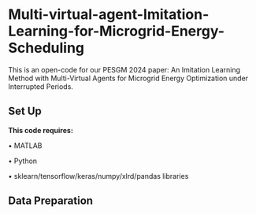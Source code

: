 # Multi-virtual-agent-Imitation-Learning-for-Microgrid-Energy-Scheduling
This is an open-code for our PESGM 2024 paper: An Imitation Learning Method with Multi-Virtual Agents for Microgrid Energy Optimization under Interrupted Periods.

## **Set Up**

**This code requires:**

•	MATLAB

•	Python

•	sklearn/tensorflow/keras/numpy/xlrd/pandas libraries

## **Data Preparation**


